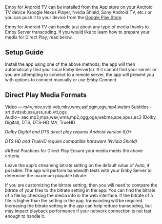 Emby for Android TV can be installed from the App store on your Android TV device (Google Nexus Player, Nvidia Shield, Sony Android TV, etc.) or you can push it to your device from the [Google Play Store](https://play.google.com/store/apps/details?id=tv.emby.embyatv).


Emby for Android TV can handle just about any type of media thanks to Emby Server transcoding. If you would like to learn how to prepare your media for Direct Play, read below.

## Setup Guide
Install the app using one of the above methods, the app will then automatically find your local Emby Server(s).  If it cannot find your server or you are attempting to connect to a remote server, the app will present you with options to connect manually or use Emby Connect.

## Direct Play Media Formats
Video — m4v,mov,xvid,vob,mkv,wmv,asf,ogm,ogv,mp4,webm 
Subtitles - srt,dvdsub,ssa,ass,sub,vtt,pgs  
Audio – aac,mp3,mpa,wav,wma,mp2,ogg,oga,webma,ape,opus,ac3 (Dolby Digital), DTS, DTS-HD MA, TrueHD

*Dolby Digital and DTS direct play requres Android version 6.0+*

*DTS HD and TrueHD require compatible hardware (Nvidia Shield)*

##Best Practices for Direct Play
Ensure your media meets the above criteria.

Leave the app's streaming bitrate setting on the default value of Auto, if possible. The app will perform bandwidth tests with your Emby Server to determine the maximum playable bitrate.

If you are customizing the bitrate setting, then you will need to compare the bitrate of your files to the bitrate setting in the app. You can find the bitrate of a file by checking the media info in the web interface. If the bitrate of a file is higher than the setting in the app, transcoding will be required. Increasing the bitrate setting in the app can help reduce transcoding, but may impact playback performance if your network connection is not fast enough to handle it.